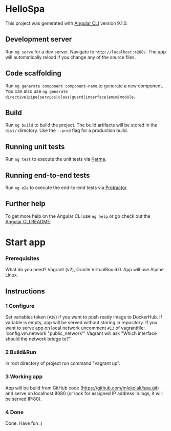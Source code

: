 # HelloSpa

This project was generated with [Angular CLI](https://github.com/angular/angular-cli) version 9.1.0.

## Development server

Run `ng serve` for a dev server. Navigate to `http://localhost:4200/`. The app will automatically reload if you change any of the source files.

## Code scaffolding

Run `ng generate component component-name` to generate a new component. You can also use `ng generate directive|pipe|service|class|guard|interface|enum|module`.

## Build

Run `ng build` to build the project. The build artifacts will be stored in the `dist/` directory. Use the `--prod` flag for a production build.

## Running unit tests

Run `ng test` to execute the unit tests via [Karma](https://karma-runner.github.io).

## Running end-to-end tests

Run `ng e2e` to execute the end-to-end tests via [Protractor](http://www.protractortest.org/).

## Further help

To get more help on the Angular CLI use `ng help` or go check out the [Angular CLI README](https://github.com/angular/angular-cli/blob/master/README.md).

# Start app
### Prerequisites
What do you need? Vagrant (v2), Oracle VirtualBox 6.0.
App will use Alpine Linux.
## Instructions
### 1 Configure
Set variables token (`#38`) if you want to push ready image to DockerHub. If variable is empty, app will be served without storing in repository.
If you want to serve app on local network uncomment `#13` of vagrantfile:
'config.vm.network "public_network"'
Vagrant will ask "Which interface should the network bridge to?"
### 2 Build&Run
In root directory of project run command "vagrant up".
### 3 Working app
App will be build from GitHub code (https://github.com/mlekolak/spa.git) and serve on localhost:8080 (or look for assigned IP address in logs, it will be served IP:80).
### 4 Done
Done. Have fun :)
